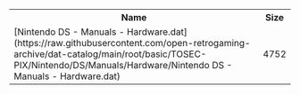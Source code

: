 <table>
<tr><th>Name</th><th>Size</th></tr>
<tr><td>[Nintendo DS - Manuals - Hardware.dat](https://raw.githubusercontent.com/open-retrogaming-archive/dat-catalog/main/root/basic/TOSEC-PIX/Nintendo/DS/Manuals/Hardware/Nintendo DS - Manuals - Hardware.dat)</td><td>4752</td></tr>
</table>
